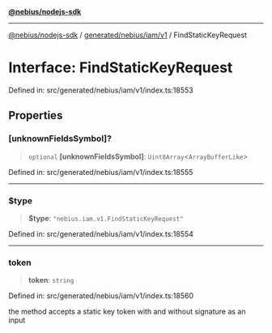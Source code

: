 [**@nebius/nodejs-sdk**](../../../../../README.md)

---

[@nebius/nodejs-sdk](../../../../../README.md) / [generated/nebius/iam/v1](../README.md) / FindStaticKeyRequest

# Interface: FindStaticKeyRequest

Defined in: src/generated/nebius/iam/v1/index.ts:18553

## Properties

### \[unknownFieldsSymbol\]?

> `optional` **\[unknownFieldsSymbol\]**: `Uint8Array`\<`ArrayBufferLike`\>

Defined in: src/generated/nebius/iam/v1/index.ts:18555

---

### $type

> **$type**: `"nebius.iam.v1.FindStaticKeyRequest"`

Defined in: src/generated/nebius/iam/v1/index.ts:18554

---

### token

> **token**: `string`

Defined in: src/generated/nebius/iam/v1/index.ts:18560

the method accepts a static key token with and without signature as an input
